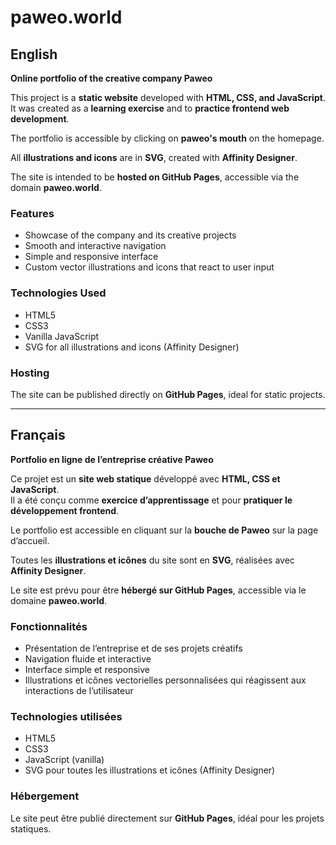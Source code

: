 # paweo.world

## English
**Online portfolio of the creative company Paweo**

This project is a **static website** developed with **HTML, CSS, and JavaScript**.  
It was created as a **learning exercise** and to **practice frontend web development**.

The portfolio is accessible by clicking on **paweo's mouth** on the homepage.

All **illustrations and icons** are in **SVG**, created with **Affinity Designer**.

The site is intended to be **hosted on GitHub Pages**, accessible via the domain **paweo.world**.

### Features
- Showcase of the company and its creative projects
- Smooth and interactive navigation
- Simple and responsive interface
- Custom vector illustrations and icons that react to user input

### Technologies Used
- HTML5
- CSS3
- Vanilla JavaScript
- SVG for all illustrations and icons (Affinity Designer)

### Hosting
The site can be published directly on **GitHub Pages**, ideal for static projects.

---

## Français
**Portfolio en ligne de l’entreprise créative Paweo**

Ce projet est un **site web statique** développé avec **HTML, CSS et JavaScript**.  
Il a été conçu comme **exercice d’apprentissage** et pour **pratiquer le développement frontend**.

Le portfolio est accessible en cliquant sur la **bouche de Paweo** sur la page d’accueil.

Toutes les **illustrations et icônes** du site sont en **SVG**, réalisées avec **Affinity Designer**.

Le site est prévu pour être **hébergé sur GitHub Pages**, accessible via le domaine **paweo.world**.

### Fonctionnalités
- Présentation de l’entreprise et de ses projets créatifs
- Navigation fluide et interactive
- Interface simple et responsive
- Illustrations et icônes vectorielles personnalisées qui réagissent aux interactions de l’utilisateur

### Technologies utilisées
- HTML5
- CSS3
- JavaScript (vanilla)
- SVG pour toutes les illustrations et icônes (Affinity Designer)

### Hébergement
Le site peut être publié directement sur **GitHub Pages**, idéal pour les projets statiques.
